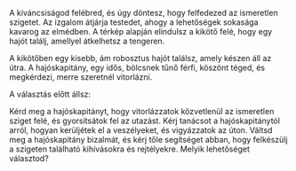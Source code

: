 

A kíváncsiságod felébred, és úgy döntesz, hogy felfedezed az ismeretlen szigetet. Az izgalom átjárja testedet, ahogy a lehetőségek sokasága kavarog az elmédben. A térkép alapján elindulsz a kikötő felé, hogy egy hajót találj, amellyel átkelhetsz a tengeren.

A kikötőben egy kisebb, ám robosztus hajót találsz, amely készen áll az útra. A hajóskapitány, egy idős, bölcsnek tűnő férfi, köszönt téged, és megkérdezi, merre szeretnél vitorlázni.

A választás előtt állsz:

Kérd meg a hajóskapitányt, hogy vitorlázzatok közvetlenül az ismeretlen sziget felé, és gyorsítsátok fel az utazást.
Kérj tanácsot a hajóskapitánytól arról, hogyan kerüljétek el a veszélyeket, és vigyázzatok az úton.
Váltsd meg a hajóskapitány bizalmát, és kérj tőle segítséget abban, hogy felkészülj a szigeten található kihívásokra és rejtélyekre.
Melyik lehetőséget választod?





